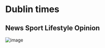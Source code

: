 # Dublin times
## News Sport Lifestyle Opinion
<!DOCTYPE html>
![image](https://user-images.githubusercontent.com/87209338/230517179-d40d6b39-149b-478f-8427-6b9677218dc5.jpg)
